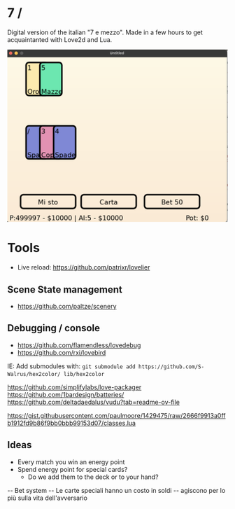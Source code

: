 # 7 /
Digital version of the italian "7 e mezzo".
Made in a few hours to get acquaintanted with Love2d and Lua.

<img src="./screenshot.png" />

# Tools
- Live reload: https://github.com/patrixr/lovelier

## Scene State management
- https://github.com/paltze/scenery

## Debugging / console
- https://github.com/flamendless/lovedebug
- https://github.com/rxi/lovebird

IE: Add submodules with:
`git submodule add https://github.com/S-Walrus/hex2color/ lib/hex2color`


https://github.com/simplifylabs/love-packager
https://github.com/1bardesign/batteries/
https://github.com/deltadaedalus/vudu?tab=readme-ov-file

https://gist.githubusercontent.com/paulmoore/1429475/raw/2666f9913a0ffb1912fd9b86f9bb0bbb99153d07/classes.lua

## Ideas

- Every match you win an energy point
- Spend energy point for special cards?
    - Do we add them to the deck or to your hand?
    



-- Bet system
-- Le carte speciali hanno un costo in soldi
    -- agiscono per lo più sulla vita dell'avversario
